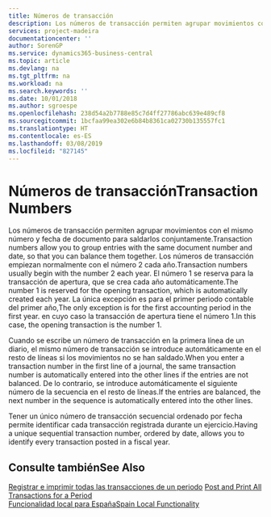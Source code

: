 ```yaml
---
title: Números de transacción
description: Los números de transacción permiten agrupar movimientos con el mismo número y fecha de documento para saldarlos conjuntamente.
services: project-madeira
documentationcenter: ''
author: SorenGP
ms.service: dynamics365-business-central
ms.topic: article
ms.devlang: na
ms.tgt_pltfrm: na
ms.workload: na
ms.search.keywords: ''
ms.date: 10/01/2018
ms.author: sgroespe
ms.openlocfilehash: 238d54a2b7788e85c7d4ff27786abc639e489cf8
ms.sourcegitcommit: 1bcfaa99ea302e6b84b8361ca02730b135557fc1
ms.translationtype: HT
ms.contentlocale: es-ES
ms.lasthandoff: 03/08/2019
ms.locfileid: "827145"
---
```

# <a name="transaction-numbers"></a><span data-ttu-id="b3eca-103">Números de transacción</span><span class="sxs-lookup"><span data-stu-id="b3eca-103">Transaction Numbers</span></span>
<span data-ttu-id="b3eca-104">Los números de transacción permiten agrupar movimientos con el mismo número y fecha de documento para saldarlos conjuntamente.</span><span class="sxs-lookup"><span data-stu-id="b3eca-104">Transaction numbers allow you to group entries with the same document number and date, so that you can balance them together.</span></span> <span data-ttu-id="b3eca-105">Los números de transacción empiezan normalmente con el número 2 cada año.</span><span class="sxs-lookup"><span data-stu-id="b3eca-105">Transaction numbers usually begin with the number 2 each year.</span></span> <span data-ttu-id="b3eca-106">El número 1 se reserva para la transacción de apertura, que se crea cada año automáticamente.</span><span class="sxs-lookup"><span data-stu-id="b3eca-106">The number 1 is reserved for the opening transaction, which is automatically created each year.</span></span> <span data-ttu-id="b3eca-107">La única excepción es para el primer periodo contable del primer año,</span><span class="sxs-lookup"><span data-stu-id="b3eca-107">The only exception is for the first accounting period in the first year.</span></span> <span data-ttu-id="b3eca-108">en cuyo caso la transacción de apertura tiene el número 1.</span><span class="sxs-lookup"><span data-stu-id="b3eca-108">In this case, the opening transaction is the number 1.</span></span>  

<span data-ttu-id="b3eca-109">Cuando se escribe un número de transacción en la primera línea de un diario, el mismo número de transacción se introduce automáticamente en el resto de líneas si los movimientos no se han saldado.</span><span class="sxs-lookup"><span data-stu-id="b3eca-109">When you enter a transaction number in the first line of a journal, the same transaction number is automatically entered into the other lines if the entries are not balanced.</span></span> <span data-ttu-id="b3eca-110">De lo contrario, se introduce automáticamente el siguiente número de la secuencia en el resto de líneas.</span><span class="sxs-lookup"><span data-stu-id="b3eca-110">If the entries are balanced, the next number in the sequence is automatically entered into the other lines.</span></span>  

<span data-ttu-id="b3eca-111">Tener un único número de transacción secuencial ordenado por fecha permite identificar cada transacción registrada durante un ejercicio.</span><span class="sxs-lookup"><span data-stu-id="b3eca-111">Having a unique sequential transaction number, ordered by date, allows you to identify every transaction posted in a fiscal year.</span></span>  

## <a name="see-also"></a><span data-ttu-id="b3eca-112">Consulte también</span><span class="sxs-lookup"><span data-stu-id="b3eca-112">See Also</span></span>  
 <span data-ttu-id="b3eca-113">[Registrar e imprimir todas las transacciones de un periodo](how-to-post-and-print-all-transactions-for-a-period.md) </span><span class="sxs-lookup"><span data-stu-id="b3eca-113">[Post and Print All Transactions for a Period](how-to-post-and-print-all-transactions-for-a-period.md) </span></span>  
 [<span data-ttu-id="b3eca-114">Funcionalidad local para España</span><span class="sxs-lookup"><span data-stu-id="b3eca-114">Spain Local Functionality</span></span>](spain-local-functionality.md)
